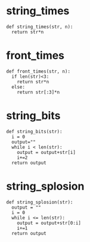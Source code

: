 # string_times
```
def string_times(str, n):
  return str*n
```
# front_times
```
def front_times(str, n):
  if len(str)<3:
    return str*n
  else:
    return str[:3]*n
```
# string_bits
```
def string_bits(str):
  i = 0
  output=""
  while i < len(str):
    output = output+str[i]
    i+=2
  return output
```
# string_splosion
```
def string_splosion(str):
  output = ""
  i = 0
  while i <= len(str):
    output = output+str[0:i]
    i+=1
  return output
```
